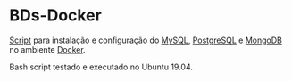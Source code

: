 # BDs-Docker

[Script](https://github.com/elivaldolozer/BDs-Docker/blob/master/script.sh) para instalação e configuração do [MySQL](https://hub.docker.com/_/mysql), [PostgreSQL](https://hub.docker.com/_/postgres) e [MongoDB](https://hub.docker.com/_/mongo) no ambiente [Docker](https://www.docker.com/).

Bash script testado e executado no Ubuntu 19.04.
